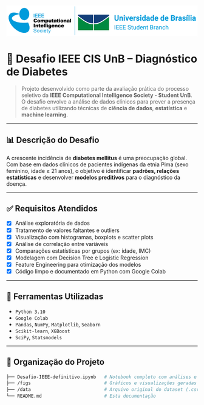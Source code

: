 <p align="center">
  <img src="desafio.png" alt="IEEE CIS UnB Logo" width="600"/>
</p>

# 🧠 Desafio IEEE CIS UnB – Diagnóstico de Diabetes

> Projeto desenvolvido como parte da avaliação prática do processo seletivo da **IEEE Computational Intelligence Society - Student UnB**.  
> O desafio envolve a análise de dados clínicos para prever a presença de diabetes utilizando técnicas de **ciência de dados**, **estatística** e **machine learning**.

---

## 📊 Descrição do Desafio

A crescente incidência de **diabetes mellitus** é uma preocupação global. Com base em dados clínicos de pacientes indígenas da etnia Pima (sexo feminino, idade ≥ 21 anos), o objetivo é identificar **padrões, relações estatísticas** e desenvolver **modelos preditivos** para o diagnóstico da doença.

---

## ✅ Requisitos Atendidos

- [x] Análise exploratória de dados  
- [x] Tratamento de valores faltantes e outliers  
- [x] Visualização com histogramas, boxplots e scatter plots  
- [x] Análise de correlação entre variáveis  
- [x] Comparações estatísticas por grupos (ex: idade, IMC)  
- [x] Modelagem com Decision Tree e Logistic Regression  
- [x] Feature Engineering para otimização dos modelos  
- [x] Código limpo e documentado em Python com Google Colab  

---

## 🧪 Ferramentas Utilizadas

- `Python 3.10`  
- `Google Colab`  
- `Pandas`, `NumPy`, `Matplotlib`, `Seaborn`  
- `Scikit-learn`, `XGBoost`  
- `SciPy`, `Statsmodels`  

---

## 📁 Organização do Projeto

```bash
├── Desafio-IEEE-definitivo.ipynb   # Notebook completo com análises e modelos
├── /figs                           # Gráficos e visualizações geradas
├── /data                           # Arquivo original do dataset (.csv)
└── README.md                       # Esta documentação
